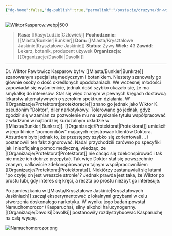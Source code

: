 ```yaml
---
{"dg-home":false,"dg-publish":true,"permalink":"/postacie/druzyna/dr-wiktor-kasparow/","dgPassFrontmatter":true}
---
```


![WiktorKasparow.webp|500](/img/user/Vault/Grafiki/Dru%C5%BCyna/WiktorKasparow.webp)

> **Rasa:** [[Rasy/Ludzie\|Człowiek]]
> **Pochodzenie:** [[Miasta/Bunkier\|Bunkier]]
> **Dom:** [[Miasta/Kryształowe Jaskinie\|Kryształowe Jaskinie]]
> **Status:** Żywy
> **Wiek:** 43
> **Zawód**: Lekarz, botanik, producent używek
> **Organizacja:** [[Organizacje/Davolki\|Davolki]]

---

Dr. Wiktor Pawłowicz Kasparow był w [[Miasta/Bunkier\|Bunkrze]] szanowanym specjalistą medycznym i botanikiem. Niestety szanowały go głównie osoby o dość określonych upodobaniach. We wczesnej młodości zapowiadał się wyśmienicie, jednak dość szybko okazało się, że ma smykałkę do interesów. Stał się więc znanym w pewnych kręgach dostawcą lekarstw alternatywnych o szerokim spektrum działania. W [[Organizacje/Protektorat\|protektoracie]] znano go jednak jako Wiktor K. pseudonim "Doktor", diler narkotykowy. Tolerowano go jednak, gdyż zgodził się w zamian za pozwolenie mu na uzyskanie tytułu współpracować z władzami w najbardziej kuriozalnym układzie w [[Miasta/Bunkier\|Bunkrze]]. [[Organizacje/Protektorat\|Protektorat]] umieścił w jego klinice "pomocników" mających rejestrować klientów Doktora. Absurdem było jednak to, że przestępcy szybko się zorientowali … i postanowili ten fakt zignorować. Nadal przychodzili zarówno po specyfiki jak i nieoficjalną pomoc medyczną, wiedząc, że [[Organizacje/Protektorat\|Protektorat]] nie chcąc się zdekonspirować i tak nie może ich dobrze przepytać. Tak więc Doktor stał się powszechnie znanym, całkowicie zdekonspirowanym tajnym współpracownikiem [[Organizacje/Protektorat\|Protektoratu]]. Niektórzy zastanawiali się latami "po czyjej on jest wreszcie stronie"? Jednak prawda jest taka, że Wiktor po prostu lubi, gdy interes się kręci, a reszta po prostu niezbyt go interesuje.

Po zamieszkaniu w [[Miasta/Kryształowe Jaskinie\|Kryształowych Jaskiniach]] zaczął eksperymentować z lokalnymi grzybami w celu stworzenia doskonałego narkotyku. W wyniku jego badań powstał Namuchomorozor (Kasparucha), silny alkohol halucynogenny. [[Organizacje/Davolki\|Davolki]] postanowiły rozdystrybuować Kasparuchę na całą wyspę.

![Namuchomorozor.png](/img/user/Vault/Grafiki/Dru%C5%BCyna/Namuchomorozor.png)